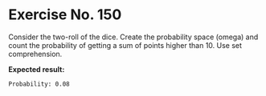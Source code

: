 # Exercise No. 150

Consider the two-roll of the dice. Create the probability space (omega) and count the probability of getting a sum of points higher than 10. Use set comprehension.


**Expected result:**


    Probability: 0.08